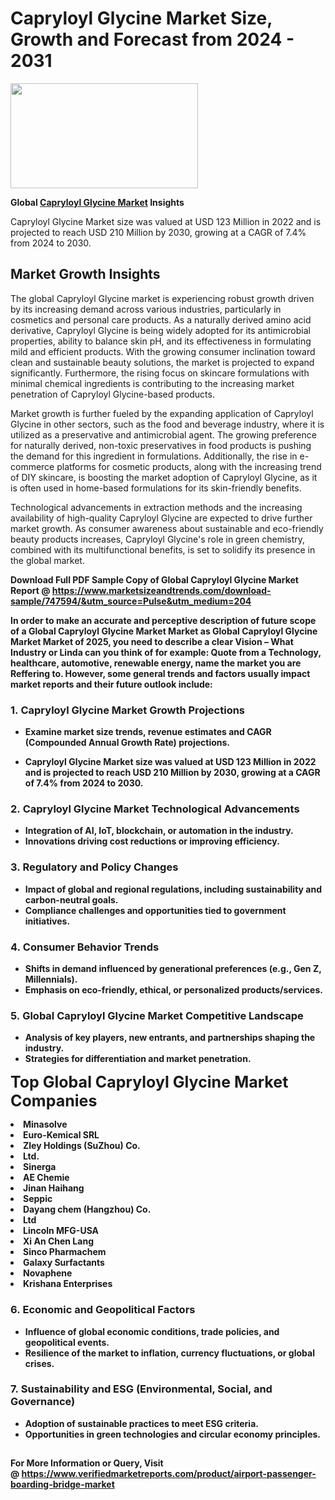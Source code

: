 <H1>Capryloyl Glycine Market Size, Growth and Forecast from 2024 - 2031</H1><img class="aligncenter size-medium wp-image-584254" src="https://thirdeyenews.in/wp-content/uploads/2024/09/Global-Market-Research-300x168.jpeg" alt="" width="300" height="168" /><p><strong>Global&nbsp;<a href="https://www.marketsizeandtrends.com/download-sample/747594/&amp;utm_source=Pulse&amp;utm_medium=204">Capryloyl Glycine Market</a> Insights</strong></p><p>Capryloyl Glycine Market size was valued at USD 123 Million in 2022 and is projected to reach USD 210 Million by 2030, growing at a CAGR of 7.4% from 2024 to 2030.</p><p><h2>Market Growth Insights</h2> <p>The global Capryloyl Glycine market is experiencing robust growth driven by its increasing demand across various industries, particularly in cosmetics and personal care products. As a naturally derived amino acid derivative, Capryloyl Glycine is being widely adopted for its antimicrobial properties, ability to balance skin pH, and its effectiveness in formulating mild and efficient products. With the growing consumer inclination toward clean and sustainable beauty solutions, the market is projected to expand significantly. Furthermore, the rising focus on skincare formulations with minimal chemical ingredients is contributing to the increasing market penetration of Capryloyl Glycine-based products.</p> <p><strong></strong></p> <p>Market growth is further fueled by the expanding application of Capryloyl Glycine in other sectors, such as the food and beverage industry, where it is utilized as a preservative and antimicrobial agent. The growing preference for naturally derived, non-toxic preservatives in food products is pushing the demand for this ingredient in formulations. Additionally, the rise in e-commerce platforms for cosmetic products, along with the increasing trend of DIY skincare, is boosting the market adoption of Capryloyl Glycine, as it is often used in home-based formulations for its skin-friendly benefits.</p> <p>Technological advancements in extraction methods and the increasing availability of high-quality Capryloyl Glycine are expected to drive further market growth. As consumer awareness about sustainable and eco-friendly beauty products increases, Capryloyl Glycine's role in green chemistry, combined with its multifunctional benefits, is set to solidify its presence in the global market.</p> <p><strong></p><p><span class=""><strong>Download Full PDF Sample Copy of Global Capryloyl Glycine Market Report</strong> @ <a href="https://www.marketsizeandtrends.com/download-sample/747594/&amp;utm_source=Pulse&amp;utm_medium=204" target="_blank">https://www.marketsizeandtrends.com/download-sample/747594/&amp;utm_source=Pulse&amp;utm_medium=204</a></span></p><p>In order to make an accurate and perceptive description of future scope of a Global&nbsp;Capryloyl Glycine Market Market as Global&nbsp;Capryloyl Glycine Market Market of 2025, you need to describe a clear Vision &ndash; What Industry or Linda can you think of for example: Quote from a Technology, healthcare, automotive, renewable energy, name the market you are Reffering to. However, some general trends and factors usually impact market reports and their future outlook include:</p><h3>1.&nbsp;<strong>Capryloyl Glycine Market Growth Projections</strong></h3><ul><li>Examine market size trends, revenue estimates and CAGR (Compounded Annual Growth Rate) projections.</li><li><p>Capryloyl Glycine Market size was valued at USD 123 Million in 2022 and is projected to reach USD 210 Million by 2030, growing at a CAGR of 7.4% from 2024 to 2030.</p></li></ul><h3>2.&nbsp;<strong>Capryloyl Glycine Market Technological Advancements</strong></h3><ul><li>Integration of AI, IoT, blockchain, or automation in the industry.</li><li>Innovations driving cost reductions or improving efficiency.</li></ul><h3>3.&nbsp;<strong>Regulatory and Policy Changes</strong></h3><ul><li>Impact of global and regional regulations, including sustainability and carbon-neutral goals.</li><li>Compliance challenges and opportunities tied to government initiatives.</li></ul><h3>4.&nbsp;<strong>Consumer Behavior Trends</strong></h3><ul><li>Shifts in demand influenced by generational preferences (e.g., Gen Z, Millennials).</li><li>Emphasis on eco-friendly, ethical, or personalized products/services.</li></ul><h3>5.&nbsp;<strong>Global Capryloyl Glycine Market Competitive Landscape</strong></h3><ul><li>Analysis of key players, new entrants, and partnerships shaping the industry.</li><li>Strategies for differentiation and market penetration.</li></ul><p data-pm-slice="1 1 []"><span style="color: inherit; font-family: inherit; font-size: 25px;">Top Global Capryloyl Glycine Market Companies</span></p><div class="" data-test-id=""><p><li>Minasolve</li><li> Euro-Kemical SRL</li><li> Zley Holdings (SuZhou) Co.</li><li> Ltd.</li><li> Sinerga</li><li> AE Chemie</li><li> Jinan Haihang</li><li> Seppic</li><li> Dayang chem (Hangzhou) Co.</li><li> Ltd</li><li> Lincoln MFG-USA</li><li> Xi An Chen Lang</li><li> Sinco Pharmachem</li><li> Galaxy Surfactants</li><li> Novaphene</li><li> Krishana Enterprises</li></p></div><h3>6.&nbsp;<strong>Economic and Geopolitical Factors</strong></h3><ul><li>Influence of global economic conditions, trade policies, and geopolitical events.</li><li>Resilience of the market to inflation, currency fluctuations, or global crises.</li></ul><h3>7.&nbsp;<strong>Sustainability and ESG (Environmental, Social, and Governance)</strong></h3><ul><li>Adoption of sustainable practices to meet ESG criteria.</li><li>Opportunities in green technologies and circular economy principles.</li></ul><h2><strong style="font-size: 14px;">For More Information or Query, Visit @&nbsp;</strong><a style="background-color: #ffffff; font-size: 14px;" href="https://www.marketsizeandtrends.com/report/capryloyl-glycine-market/" target="_blank">https://www.verifiedmarketreports.com/product/airport-passenger-boarding-bridge-market</a></h2>
